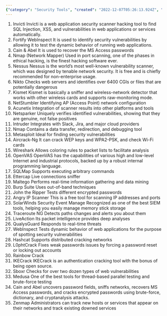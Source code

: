 ```yaml
---
{"category": "Security Tools", "created": "2022-12-07T05:26:13.924Z", "date": "2022-12-07 05:26:13", "description": "This article discusses popular security tools used for various tasks such as web application scanning, port scanning, and password recovery. It provides examples of tools like QualysGuard, WebInspect, Hashcat, L0phtCrack, IKECrack, Medusa, Cain and Abel, and Zenmap, which are commonly utilized in the field of cybersecurity.", "modified": "2022-12-07T05:26:23.546Z", "tags": ["cybersecurity", "Security", "hacking", "Network Scanning", "webapp", "webhooks", "port scanning", "password recovery", "QualysGuard", "WebInspect", "Hashcat"], "title": "tools from breachforums"}
---
```

1. Invicti
Invicti is a web application security scanner hacking tool to find SQL Injection, XSS, and vulnerabilities in web applications or services automatically.
2. Fortify WebInspect
It is used to identify security vulnerabilities by allowing it to test the dynamic behavior of running web applications.
3. Cain & Abel
It is used to recover the MS Access passwords
4. Nmap (Network Mapper)
Used in port scanning, one of the phases in ethical hacking, is the finest hacking software ever.
5. Nessus
Nessus is the world’s most well-known vulnerability scanner, which was designed by tenable network security. It is free and is chiefly recommended for non-enterprise usage.
6. Nikto
Checks web servers and identifies over 6400 CGIs or files that are potentially dangerous
7. Kismet
Kismet is basically a sniffer and wireless-network detector that works with other wireless cards and supports raw-monitoring mode.
8. NetStumbler
Identifying AP (Access Point) network configuration
9. Acunetix
Integration of scanner results into other platforms and tools
10. Netsparker
Uniquely verifies identified vulnerabilities, showing that they are genuine, not false positives
11. Intruder
Integrates with Slack, Jira, and major cloud providers
12. Nmap
Contains a data transfer, redirection, and debugging tool
13. Metasploit
Ideal for finding security vulnerabilities
14. Aircrack-Ng
It can crack WEP keys and WPA2-PSK, and check Wi-Fi cards
15. Wireshark
Allows coloring rules to packet lists to facilitate analysis
16. OpenVAS
OpenVAS has the capabilities of various high and low-level Internet and industrial protocols, backed up by a robust internal programming language.
17. SQLMap
Supports executing arbitrary commands
18. Ettercap
Live connections sniffer
19. Maltego
Performs real-time information gathering and data mining
20. Burp Suite
Uses out-of-band techniques
21. John the Ripper
Tests different encrypted passwords
22. Angry IP Scanner
This is a free tool for scanning IP addresses and ports
23. SolarWinds Security Event Manage
Recognized as one of the best SIEM tools, helping you easily manage memory stick storage
24. Traceroute NG
Detects paths changes and alerts you about them
25. LiveAction
Its packet intelligence provides deep analyses
26. QualysGuard
Responds to real-time threats
27. WebInspect
Tests dynamic behavior of web applications for the purpose of spotting security vulnerabilities
28. Hashcat
Supports distributed cracking networks
29. L0phtCrack
Fixes weak passwords issues by forcing a password reset or locking out accounts
30. Rainbow Crack
31. IKECrack
IKECrack is an authentication cracking tool with the bonus of being open source.
32. Sboxr
Checks for over two dozen types of web vulnerabilities
33. Medusa
One of the best tools for thread-based parallel testing and brute-force testing
34. Cain and Abel
uncovers password fields, sniffs networks, recovers MS Access passwords, and cracks encrypted passwords using brute-force, dictionary, and cryptanalysis attacks.
35. Zenmap
Administrators can track new hosts or services that appear on their networks and track existing downed services